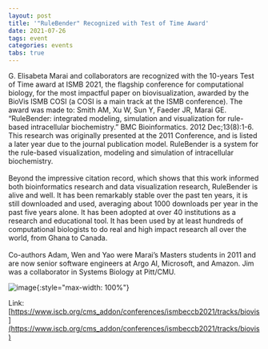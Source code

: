 ```yaml
---
layout: post
title: '"RuleBender" Recognized with Test of Time Award'
date: 2021-07-26
tags: event
categories: events
tabs: true
---
```


G. Elisabeta Marai and collaborators are recognized with the 10-years Test of Time award at ISMB 2021, the flagship conference for computational biology, for the most impactful paper on biovisualization, awarded by the BioVis ISMB COSI (a COSI is a main track at the ISMB conference). The award was made to: Smith AM, Xu W, Sun Y, Faeder JR, Marai GE. &ldquo;RuleBender: integrated modeling, simulation and visualization for rule-based intracellular biochemistry.&rdquo; BMC Bioinformatics. 2012 Dec;13(8):1-6. This research was originally presented at the 2011 Conference, and is listed a later year due to the journal publication model. RuleBender is a system for the rule-based visualization, modeling and simulation of intracellular biochemistry.<br><br>
Beyond the impressive citation record, which shows that this work informed both bioinformatics research and data visualization research, RuleBender is alive and well. It has been remarkably stable over the past ten years, it is still downloaded and used, averaging about 1000 downloads per year in the past five years alone. It has been adopted at over 40 institutions as a research and educational tool. It has been used by at least hundreds of computational biologists to do real and high impact research all over the world, from Ghana to Canada.<br><br>
Co-authors Adam, Wen and Yao were Marai&rsquo;s Masters students in 2011 and are now senior software engineers at Argo AI, Microsoft, and Amazon. Jim was a collaborator in Systems Biology at Pitt/CMU.

![image](https://www.evl.uic.edu/output/originals/ismb_logo.png-srcw.jpg){:style="max-width: 100%"}


Link: [https://www.iscb.org/cms_addon/conferences/ismbeccb2021/tracks/biovis](https://www.iscb.org/cms_addon/conferences/ismbeccb2021/tracks/biovis)
